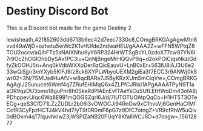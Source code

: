 # Destiny Discord Bot
This is a Discord bot made for the game Destiny 2

lewisheath,42f852603dd6713b6ec42d7eec7330c8,COmgBRKGAgAgwMtn8vvd49aWjD+ozhetu5wWc2K1vHUfde2ndwaHEU/gAAAA2Z+wFFN5WPtqZ6TOU2occv/aQihFTz5sNAIXNhu9yY6RP324HrWTSgBcYL0zdoX77cw97YN6I7r9OcZhOGlOhbDySAx1PC3iu+QnNjBngeMrHQQvP9q+d2okPOiCjqsNkziGdfyZkOOHJ5n+Anq0kVdbWXXoDer6zQicEauvU+LnB0xEr+563lU8iAJ3U6e233wQiSjj/r3mYXyb5KlFJ9/z8ck6XYPLWbyoUEXM2giEa3f7ECC3r9ANWj0kSwr02+3N/7SMUs4HuAfV+w8qcBARe7JSByKRzXUmSmCiqVw=,COmgBRKGAgAglJ25unucet6Wmf4q7ZRufEHiMqQ6x4ZLPfCJRlxi1APgAAAATPyN9T1aaOR9qzDU3omo18guPnr8h0SkeRdPlAEnEvfTAeYsCuSUfLEtHWoDm43ofA8jPDhppevU/qc6Wq8E991mQOGSZqrl6J/d/7lUTOTUOAtpQqCo+H1HT5T3OTeECg+qeS3CfD71LZzZUDLr2b06i3vDWOCJi94RnOw9xC1hvsVj6GenHaCfMfCcfR3CyFpzHCTJ4kV4hd7/yT9t0R0mF6pG7z9DfC7otngZ+VR9cfRhW5uQiv0dBOxm4qT7lquvhkIwZ3jWSPlZaNB20FUqY8KfalIWCJ8D+d7osgw=,15612877
